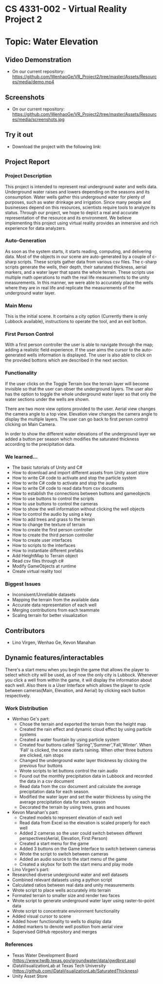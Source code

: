 # CS 4331-002 - Virtual Reality Project 2
# Topic: Water Elevation


## Video Demonstration
   - On our current repository: https://github.com/WenhaoGe/VR_Project2/tree/master/Assets/Resources/media/demo.mp4

## Screenshots
   - On our current repository: https://github.com/WenhaoGe/VR_Project2/tree/master/Assets/Resources/media/screenshots.jpg

## Try it out
   - Download the project with the following link: 
   
## Project Report

### Project Description
This project is intended to represent real underground water and wells data. Underground water raises and lowers depending on the seasons and its consumption. Water wells gather this underground water for plenty of purposes, such as water drinkage and irrigation. Since many people and businesses depend on this resources, scientists require tools to analyze its status. Through our project, we hope to depict a real and accurate representation of the resource and its environment. We believe implementing this project using virtual reality provides an inmersive and rich experience for data analyzers.

### Auto-Generation
As soon as the system starts, it starts reading, computing, and delivering data. Most of the objects in our scene are auto-generated by a couple of c-sharp scripts. These scripts gather data from various csv files. The c-sharp scripts generate the wells, their depth, their saturated thickness, aerial markers, and a water layer that spans the whole terrain. These scripts use multiple math operations to math the real life measurements to the unity measurements. In this manner, we were able to accurately place the wells where they are in real life and replicate the measurements of the underground water layer.

### Main Menu
This is the initial scene. It contains a city option (Currently there is only Lubbock available), instructions to operate the tool, and an exit botton.

### First Person Control
With a first person controller the user is able to navigate through the map; adding a realistic field experience. If the user aims the cursor to the auto-generated wells information is displayed. The user is also able to click on the provided bottons which are described in the next section.

### Functionality
If the user clicks on the Toggle Terrain box the terrain layer will become invisible so that the user can obser the underground layers. The user also has the option to toggle the whole underground water layer so that only the water sections under the wells are shown.

There are two more view options provided to the user. Aerial view changes the camera angle to a top view. Elevation view changes the camera angle to display the multiple layers. The user can go back to first person control clicking on Main Camera.

In order to show the different water elevations of the underground layer we added a button per season which modifies the saturated thickness according to the precipitation data.

### We learned...
- The basic tutorials of Unity and C#
- How to download and import different assets from Unity asset store
- How to write C# code to activate and stop the particle system
- How to write C# code to activate and stop the audio
- How to write C# code to read data from csv documents
- How to establish the connections between buttons and gameobjects
- How to use buttons to control the scripts
- How to use buttons to control the cameras
- How to show the well information without clicking the well objects
- How to control the audio by using a key
- How to add trees and grass to the terrain
- How to change the texture of terrain
- How to create the first person controller
- How to create the third person controller
- How to create user interfaces
- How to scripts to the interfaces
- How to instantiate different prefabs
- Add HeightMap to Terrain object
- Read csv files through c#
- Modify GameObjects at runtime
- Create virtual reality tool

### Biggest Issues
- Inconsisent/Unreliable datasets
- Mapping the terrain from the available data
- Accurate data representation of each well
- Merging contributions from each teammate
- Scaling terrain for better visualization

## Contributors
- Lino Virgen, Wenhao Ge, Kevon Manahan

## Dynamic features/interactables
There's a start menu when you begin the game that allows the player to select which city will be used, as of now the only city is Lubbock. Whenever you click a well from within the game, it will display the information about each well. Also there is a User Interface which allows the player to cycle between cameras(Main, Elevation, and Aerial) by clicking each button respectively.

### Work Distribution
- Wenhao Ge's part:
   - Chose the terrain and exported the terrain from the height map 
   - Created the rain effect and dynamic cloud effect by using particle systems
   - Created a water fountain by using particle system
   - Created four buttons called 'Spring",'Summer','Fall,'Winter'. When 'Fall' is clicked, the scene starts raining. When other three buttons are clicked, rain stops 
   - Changed the underground water layer thickness by clicking the previous four buttons
   - Wrote scripts to let buttons control the rain audio
   - Found out the monthly precipitation data in Lubbock and recorded the data in a csv document
   - Read data from the csv document and calculate the average precipitation data for each season.
   - Modified the water layer and set the water thickness by using the average precipitation data for each season
   - Decorated the terrain by using trees, grass and houses
 - Kevon Manahan's part:
   - Created models to represent elevation of each well
   - Read data from Excel so the elevation is scaled properly for each well
   - Added 2 cameras so the user could switch between different perspectives(Aerial, Elevation, First Person)
   - Created a start menu for the game
   - Added 3 buttons on the Game Interface to switch between cameras
   - Wrote the script to switch between cameras
   - Added an audio source to the start menu of the game
   - Created a skybox for both the start menu and play mode
  - Lino Virgen's part:
   - Researched diverse underground water and well datasets
   - Combined relevant datasets using a python script
   - Calculated ratios between real data and unity measurements
   - Wrote script to place wells accurately into terrain
   - Formated terrain to smaller size and render two faces
   - Wrote script to generate underground water layer using raster-to-point data
   - Wrote script to concentrate environment functionality
   - Added visual cursor to scene
   - Added hover functionality to wells to display data
   - Added markers to denote well position from aerial view
   - Supervised GitHub repository and merges

### References
- Texas Water Development Board (https://www.twdb.texas.gov/groundwater/data/gwdbrpt.asp)
- iDataVisualizationLab at Texas Tech University (https://github.com/iDataVisualizationLab/SaturatedThickness)
- Unity Asset Store
